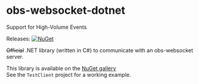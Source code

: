 # obs-websocket-dotnet
Support for High-Volume Events

Releases: [![NuGet](https://img.shields.io/nuget/v/obs-websocket-dotnet-glax.svg?style=flat)](https://www.nuget.org/packages/obs-websocket-dotnet-glax)  

~~Official~~ .NET library (written in C#) to communicate with an obs-websocket server.

This library is available on the [NuGet gallery](https://www.nuget.org/packages/obs-websocket-glax)  
See the `TestClient` project for a working example.  
  
